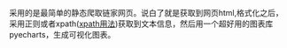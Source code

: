 
采用的是最简单的静态爬取链家网页。说白了就是获取到网页html,格式化之后，采用正则或者xpath([xpath用法](https://www.cnblogs.com/lei0213/p/7506130.html))获取到文本信息，然后用一个超好用的图表库pyecharts，生成可视化图表。
